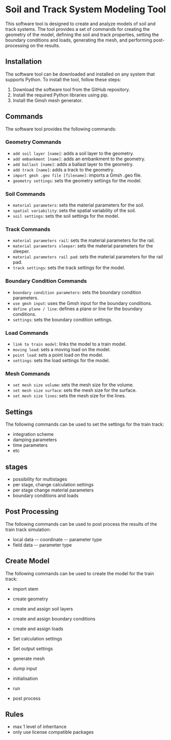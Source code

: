 # Soil and Track System Modeling Tool

This software tool is designed to create and analyze models of soil and track systems. The tool provides a set of commands for creating the geometry of the model, defining the soil and track properties, setting the boundary conditions and loads, generating the mesh, and performing post-processing on the results.

## Installation

The software tool can be downloaded and installed on any system that supports Python. To install the tool, follow these steps:

1. Download the software tool from the GitHub repository.
2. Install the required Python libraries using pip.
3. Install the Gmsh mesh generator.

## Commands

The software tool provides the following commands:

### Geometry Commands

- `add soil layer [name]`: adds a soil layer to the geometry.
- `add embankment [name]`: adds an embankment to the geometry.
- `add ballast [name]`: adds a ballast layer to the geometry.
- `add track [name]`: adds a track to the geometry.
- `import gmsh .geo file [filename]`: imports a Gmsh .geo file.
- `geometry settings`: sets the geometry settings for the model.

### Soil Commands

- `material parameters`: sets the material parameters for the soil.
- `spatial variability`: sets the spatial variability of the soil.
- `soil settings`: sets the soil settings for the model.

### Track Commands

- `material parameters rail`: sets the material parameters for the rail.
- `material parameters sleeper`: sets the material parameters for the sleeper.
- `material parameters rail pad`: sets the material parameters for the rail pad.
- `track settings`: sets the track settings for the model.

### Boundary Condition Commands

- `boundary condition parameters`: sets the boundary condition parameters.
- `use gmsh input`: uses the Gmsh input for the boundary conditions.
- `define plane / line`: defines a plane or line for the boundary conditions.
- `settings`: sets the boundary condition settings.

### Load Commands

- `link to train model`: links the model to a train model.
- `moving load`: sets a moving load on the model.
- `point load`: sets a point load on the model.
- `settings`: sets the load settings for the model.

### Mesh Commands

- `set mesh size volume`: sets the mesh size for the volume.
- `set mesh size surface`: sets the mesh size for the surface.
- `set mesh size lines`: sets the mesh size for the lines.


## Settings

The following commands can be used to set the settings for the train track:

- integration scheme
- damping parameters
- time parameters
- etc 

## stages

- possibility for multistages
- per stage, change calculation settings
- per stage change material parameters
- boundary conditions and loads
## Post Processing

The following commands can be used to post process the results of the train track simulation:

- local data 
    -- coordinate
    -- parameter type
- field data
    -- parameter type

## Create Model

The following commands can be used to create the model for the train track:

- import stem
- create geometry
- create and assign soil layers
- create and assign boundary conditions
- create and assign loads

- Set calculation settings
- Set output settings

- generate mesh

- dump input 

- initialisation
- run
- post process

## Rules

- max 1 level of inheritance
- only use license compatible packages